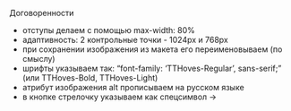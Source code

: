 Договоренности
- отступы делаем с помощью max-width: 80%
- адаптивность: 2 контрольные точки - 1024px и 768px
- при сохранении изображения из макета его переименовываем (по смыслу)
- шрифты указываем так: “font-family: ‘TTHoves-Regular’, sans-serif;” (или TTHoves-Bold, TTHoves-Light)
- атрибут изображения alt прописываем на русском языке
- в кнопке стрелочку указываем как спецсимвол &rarr;
